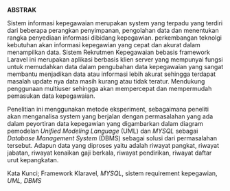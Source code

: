 **ABSTRAK**

Sistem informasi kepegawaian merupakan system yang terpadu yang terdiri dari beberapa perangkan penyimpanan, pengolahan data dan menentukan rangka penyediaan informasi dibidang kepegawian. perkembangan teknolgi kebutuhan akan informasi kepegawian yang cepat dan akurat dalam menampilkan data. Sistem Rekrutmen Kepegawaian bebasis framework Laravel ini merupakan aplikasi berbasis klien server yang mempunyai fungsi untuk memudahkan data dalam pengubahan data kepegawaian yang sangat membantu menjadikan data atau informasi lebih akurat sehingga terdapat masalah update nya data masih kurang atau tidak teratur. Mendukung penggunaan multiuser sehingga akan mempercepat dan mempermudah pemasukan data kepegawaian.

Penelitian ini menggunakan metode eksperiment, sebagaimana peneliti akan menganalisa system yang berjalan dengan permasalahan yang ada dalam peyortiran data kepegawian yang digambarkan dalam diagram pemodelan *Unified Modeling Language* (UML) dan *MYSQL* sebagai *Database Management System* (DBMS) sebagai solusi dari permasalahan tersebut. Adapun data yang diproses yaitu adalah riwayat pangkat, riwayat jabatan, riwayat kenaikan gaji berkala, riwayat pendirikan, riwayat daftar urut kepangkatan.

Kata Kunci; Framework Klaravel, *MYSQL*, sistem requirement kepegawian, *UML, DBMS*
